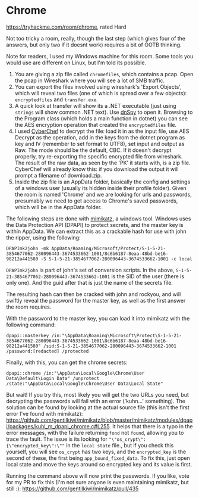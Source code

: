 # Chrome

https://tryhackme.com/room/chrome, rated Hard

Not too tricky a room, really, though the last step (which gives four of the answers, but only two if it doesnt work) requires a bit of OOTB thinking.

Note for readers, I used my Windows machine for this room. Some tools you would use are different on Linux, but I'm told its possible.

1. You are giving a zip file called `chromefiles`, which contains a pcap. Open the pcap in Wireshark where you will see a lot of SMB traffic.
2. You can export the files involved using wireshark's 'Export Objects', which will reveal two files (one of which is spread over a few objects): `encryptedfiles` and `transfer.exe`.
3. A quick look at transfer will show its a .NET executable (just using `strings` will show common .NET text). Use [dnSpy](https://github.com/dnSpy/dnSpy) to open it. Browsing to the Program class (which holds a main function in dotnet) you can see the AES encryption operation that created the `encryptedfiles` file.
4. I used [CyberChef](https://gchq.github.io/CyberChef/) to decrypt the file: load it in as the input file, use AES Decrypt as the operation, add in the keys from the dotnet program as key and IV (remember to set format to UTF8), set input and output as Raw. The mode should be the default, CBC. If it doesn't decrypt properly, try re-exporting the specific encrypted file from wireshark. The result of the raw data, as seen by the 'PK' it starts with, is a zip file. CyberChef will already know this: if you download the output it will prompt a filename of download.zip.
5. Inside the zip file is an AppData folder, basically the config and settings of a windows user (usually its hidden inside their profile folder). Given the room is named 'Chrome' and we are looking for urls and passwords, presumably we need to get access to Chrome's saved passwords, which will be in the AppData folder.

The following steps are done with [mimikatz](https://github.com/ParrotSec/mimikatz), a windows tool. Windows uses the Data Protection API (DPAPI) to protect secrets, and the master key is within AppData. We can extract this as a crackable hash for use with john the ripper, using the following:

```
DPAPImk2john -mk AppData/Roaming/Microsoft/Protect/S-1-5-21-3854677062-280096443-3674533662-1001/8c6b6187-8eaa-48bd-be16-98212a441580 -S S-1-5-21-3854677062-280096443-3674533662-1001 -c local
```

`DPAPImk2john` is part of john's set of conversion scripts. In the above, `S-1-5-21-3854677062-280096443-3674533662-1001` is the SID of the user (there is only one). And the guid after that is just the name of the secrets file.

The resulting hash can then be cracked with john and rockyou, and will swiftly reveal the password for the master key, as well as the first answer the room requires.

With the password to the master key, you can load it into mimikatz with the following command:

```
dpapi::masterkey /in:"\AppData\Roaming\Microsoft\Protect\S-1-5-21-3854677062-280096443-3674533662-1001\8c6b6187-8eaa-48bd-be16-98212a441580" /sid:S-1-5-21-3854677062-280096443-3674533662-1001 /password:[redacted] /protected
```

Finally, with this, you can get the chrome secrets: 

```
dpapi::chrome /in:"\AppData\Local\Google\Chrome\User Data\Default\Login Data" /unprotect /state:"\AppData\Local\Google\Chrome\User Data\Local State"
```

But wait! If you try this, most likely you will get the two URLs you need, but decrypting the passwords will fail with an error ('kuhn...' something). The solution can be found by looking at the actual source file (this isn't the first error I've found with mimikatz): https://github.com/gentilkiwi/mimikatz/blob/master/mimikatz/modules/dpapi/packages/kuhl_m_dpapi_chrome.c#L255. It helps that there is a typo in the error messages, with the failure returning `fond` not `found`, allowing you to trace the fault. The issue is its looking for `"\"os_crypt\":{\"encrypted_key\":\""` in the `local state` file., but if you check this yourself, you will see `os_crypt` has two keys, and the `encrypted_key` is the second of these, the first being `app_bound_fixed_data`. To fix this, just open local state and move the keys around so encrypted key and its value is first.

Running the command above will now print the passwords. If you like, vote for my PR to fix this (I'm not sure anyone is even maintaining mimikatz, but still :): https://github.com/gentilkiwi/mimikatz/pull/435
